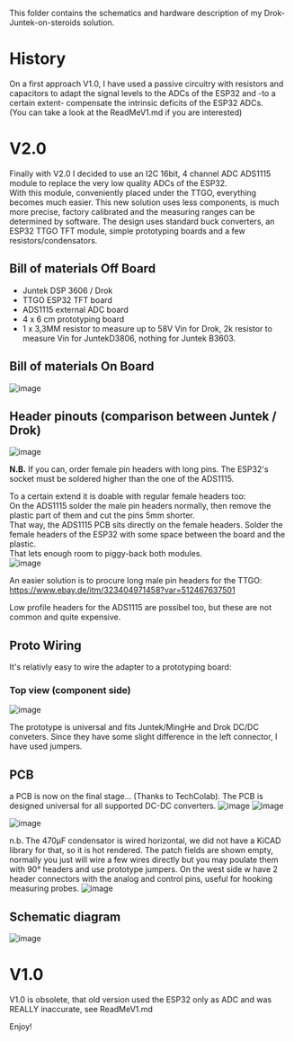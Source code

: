 
This folder contains the schematics and hardware description of my Drok-Juntek-on-steroids solution. 

# History
On a first approach V1.0, I have used a passive circuitry with resistors and capacitors to adapt the signal levels to the ADCs of the ESP32 and -to a certain extent- compensate the intrinsic deficits of the ESP32 ADCs.  
(You can take a look at the ReadMeV1.md if you are interested)

# V2.0 

Finally with V2.0 I decided to use an I2C 16bit, 4 channel ADC  ADS1115 module to replace the very low quality ADCs of the ESP32.    
With this module, conveniently placed under the TTGO, everything becomes much easier.
This new solution uses less components, is much more precise, factory calibrated and the measuring ranges can be determined by software.
The design uses standard buck converters, an ESP32 TTGO TFT module, simple prototyping boards and a few resistors/condensators. 

 ## Bill of materials Off Board

- Juntek DSP 3606 / Drok 
- TTGO ESP32 TFT board
- ADS1115 external ADC board
- 4 x 6 cm prototyping board
- 1 x 3,3MM resistor to measure up to 58V Vin for Drok, 2k resistor to measure Vin for JuntekD3806, nothing for Juntek B3603.

 ## Bill of materials On Board
![image](https://user-images.githubusercontent.com/14197155/130932996-c2326ef9-e03d-4b74-bf2a-86ed12355a69.png)

## Header pinouts (comparison between Juntek / Drok)
![image](https://user-images.githubusercontent.com/14197155/116315430-ccfac000-a7b0-11eb-8aca-cfaca9a70dd4.png)  

**N.B.** If you can, order female pin headers with long pins. The ESP32's socket must be soldered higher than the one of the ADS1115.  

To a certain extend it is doable with regular female headers too:  
On the ADS1115 solder the male pin headers normally, then remove the plastic part of them and cut the pins 5mm shorter.  
That way, the ADS1115 PCB sits directly on the female headers. 
Solder the female headers of the ESP32 with some space between the board and the plastic.  
That lets enough room to piggy-back both modules.  
![image](https://user-images.githubusercontent.com/14197155/131211006-c26b0ab6-445c-432b-9cc5-718face80436.png)

An easier solution is to procure long male pin headers for the TTGO:
https://www.ebay.de/itm/323404971458?var=512467637501

Low profile headers for the ADS1115 are possibel too, but these are not common and quite expensive.


## Proto Wiring
It's relativly easy to wire the adapter to a prototyping board:
### Top view (component side)
![image](https://user-images.githubusercontent.com/14197155/116315567-ffa4b880-a7b0-11eb-81fa-959041c7d8f0.png)

The prototype is universal and fits Juntek/MingHe  and Drok DC/DC conveters.
Since they have some slight difference in the left connector, I have used jumpers.

## PCB
a PCB is now on the final stage... (Thanks to TechColab).
The PCB is designed universal for all supported DC-DC converters.
![image](https://user-images.githubusercontent.com/14197155/130929363-225f5379-17b6-4cc5-97d8-0bba220f7ccd.png)
![image](https://user-images.githubusercontent.com/14197155/130929512-58dedddb-3144-4b42-99c7-8810c854795b.png)

![image](https://user-images.githubusercontent.com/14197155/131181306-fe5a52b8-3b07-4462-9f7d-0b38168d6822.png)

n.b. The 470μF condensator is wired horizontal, we did not have a KiCAD library for that, so it is hot rendered.
The patch fields are shown empty, normally you just will wire a few wires directly but you may poulate them with 90° headers and use prototype jumpers.
On the west side w have 2 header connectors with the analog and control pins, useful for hooking measuring probes.
![image](https://user-images.githubusercontent.com/14197155/131092820-b1ae296f-d175-41c3-814f-16ed135e60da.png)

## Schematic diagram
![image](https://user-images.githubusercontent.com/14197155/131208408-491fee95-9c39-4e8e-adb6-a0c7df7e2d65.png)


# V1.0 
V1.0 is obsolete, that old version used the ESP32 only as ADC and was REALLY inaccurate, see ReadMeV1.md

Enjoy!
